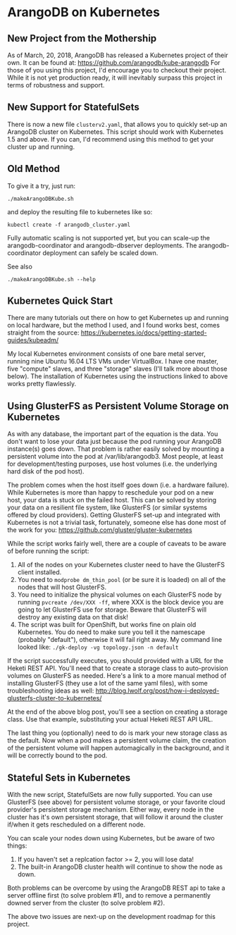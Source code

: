 # ArangoDB on Kubernetes

## New Project from the Mothership

As of March, 20, 2018, ArangoDB has released a Kubernetes project of their own.  It can be found at: https://github.com/arangodb/kube-arangodb  For those of you using this project, I'd encourage you to checkout their project.  While it is not yet production ready, it will inevitably surpass this project in terms of robustness and support.

## New Support for StatefulSets

There is now a new file `clusterv2.yaml`, that allows you to quickly set-up an ArangoDB cluster on Kubernetes.  This script should work with Kubernetes 1.5 and above.  If you can, I'd recommend using this method to get your cluster up and running.

## Old Method

To give it a try, just run:

    ./makeArangoDBKube.sh

and deploy the resulting file to kubernetes like so:

    kubectl create -f arangodb_cluster.yaml

Fully automatic scaling is not supported yet, but you can scale-up the arangodb-coordinator
and arangodb-dbserver deployments. The arangodb-coordinator deployment
can safely be scaled down.

See also

    ./makeArangoDBKube.sh --help

## Kubernetes Quick Start

There are many tutorials out there on how to get Kubernetes up and running on local hardware, but the method I used, and I found works best, comes straight from the source:  https://kubernetes.io/docs/getting-started-guides/kubeadm/

My local Kubernetes environment consists of one bare metal server, running nine Ubuntu 16.04 LTS VMs under VirtualBox.  I have one master, five "compute" slaves, and three "storage" slaves (I'll talk more about those below).  The installation of Kubernetes using the instructions linked to above works pretty flawlessly.

## Using GlusterFS as Persistent Volume Storage on Kubernetes

As with any database, the important part of the equation is the data.  You don't want to lose your data just because the pod running your ArangoDB instance(s) goes down.  That problem is rather easily solved by mounting a persistent volume into the pod at /var/lib/arangodb3.  Most people, at least for development/testing purposes, use host volumes (i.e. the underlying hard disk of the pod host).

The problem comes when the host itself goes down (i.e. a hardware failure).  While Kubernetes is more than happy to reschedule your pod on a new host, your data is stuck on the failed host.  This can be solved by storing your data on a resilient file system, like GlusterFS (or similar systems offered by cloud providers).  Getting GlusterFS set-up and integrated with Kubernetes is not a trivial task, fortunately, someone else has done most of the work for you:  https://github.com/gluster/gluster-kubernetes

While the script works fairly well, there are a couple of caveats to be aware of before running the script:

1.  All of the nodes on your Kubernetes cluster need to have the GlusterFS client installed.
2.  You need to `modprobe dm_thin_pool` (or be sure it is loaded) on all of the nodes that will host GlusterFS.
3.  You need to initialize the physical volumes on each GlusterFS node by running `pvcreate /dev/XXX -ff`, where XXX is the block device you are going to let GlusterFS use for storage.  Beware that GlusterFS will destroy any existing data on that disk!
4.  The script was built for OpenShift, but works fine on plain old Kubernetes.  You do need to make sure you tell it the namescape (probably "default"), otherwise it will fail right away.  My command line looked like: `./gk-deploy -vg topology.json -n default`

If the script successfully executes, you should provided with a URL for the Heketi REST API.  You'll need that to create a storage class to auto-provision volumes on GlusterFS as needed.  Here's a link to a more manual method of installing GlusterFS (they use a lot of the same yaml files), with some troubleshooting ideas as well: http://blog.lwolf.org/post/how-i-deployed-glusterfs-cluster-to-kubernetes/

At the end of the above blog post, you'll see a section on creating a storage class.  Use that example, substituting your actual Heketi REST API URL.

The last thing you (optionally) need to do is mark your new storage class as the default.  Now when a pod makes a persistent volume claim, the creation of the persistent volume will happen automagically in the background, and it will be correctly bound to the pod.

## Stateful Sets in Kubernetes

With the new script, StatefulSets are now fully supported.  You can use GlusterFS (see above) for persistent volume storage, or your favorite cloud provider's persistent storage mechanism.  Either way, every node in the cluster has it's own persistent storage, that will follow it around the cluster if/when it gets rescheduled on a different node.

You can scale your nodes down using Kubernetes, but be aware of two things:

1.  If you haven't set a replcation factor >= 2, you will lose data!
2.  The built-in ArangoDB cluster health will continue to show the node as down.

Both problems can be overcome by using the ArangoDB REST api to take a server offline first (to solve problem #1), and to remove a permanently downed server from the cluster (to solve problem #2).

The above two issues are next-up on the development roadmap for this project.
